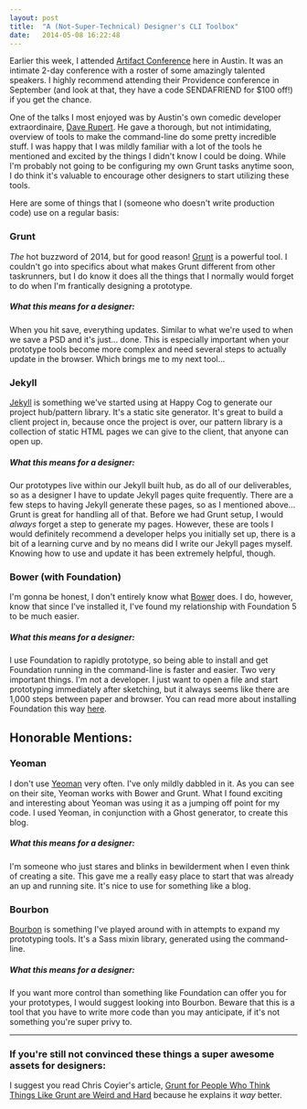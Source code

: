 ```yaml
---
layout: post
title:  "A (Not-Super-Technical) Designer's CLI Toolbox"
date:   2014-05-08 16:22:48
---
```


Earlier this week, I attended <a href="http://artifactconf.com">Artifact Conference</a> here in Austin. It was an intimate 2-day conference with a roster of some amazingly talented speakers. I highly recommend attending their Providence conference in September (and look at that, they have a code SENDAFRIEND for $100 off!) if you get the chance.

<p>One of the talks I most enjoyed was by Austin's own comedic developer extraordinaire, <a href="http://daverupert.com/">Dave Rupert</a>. He gave a thorough, but not intimidating, overview of tools to make the command-line do some pretty incredible stuff. I was happy that I was mildly familiar with a lot of the tools he mentioned and excited by the things I didn't know I could be doing. While I'm probably not going to be configuring my own Grunt tasks anytime soon, I do think it's valuable to encourage other designers to start utilizing these tools.</p>

<p>Here are some of things that I (someone who doesn't write production code) use on a regular basis:</p>

<h3 id="grunt">Grunt</h3>

<p><em>The</em> hot buzzword of 2014, but for good reason! <a href="http://gruntjs.com/">Grunt</a> is a powerful tool. I couldn't go into specifics about what makes Grunt different from other taskrunners, but I do know it does all the things that I normally would forget to do when I'm frantically designing a prototype.</p>

<h5 id="whatthismeansforadesigner">What this means for a designer:</h5>

<p>When you hit save, everything updates. Similar to what we're used to when we save a PSD and it's just... done. This is especially important when your prototype tools become more complex and need several steps to actually update in the browser. Which brings me to my next tool...</p>

<h3 id="jekyll">Jekyll</h3>

<p><a href="http://jekyllrb.com/">Jekyll</a> is something we've started using at Happy Cog to generate our project hub/pattern library. It's a static site generator. It's great to build a client project in, because once the project is over, our pattern library is a collection of static HTML pages we can give to the client, that anyone can open up. </p>

<h5 id="whatthismeansforadesigner">What this means for a designer:</h5>

<p>Our prototypes live within our Jekyll built hub, as do all of our deliverables, so as a designer I have to update Jekyll pages quite frequently. There are a few steps to having Jekyll generate these pages, so as I mentioned above... Grunt is great for handling all of that. Before we had Grunt setup, I would <em>always</em> forget a step to generate my pages. However, these are tools I would definitely recommend a developer helps you initially set up, there is a bit of a learning curve and by no means did I write our Jekyll pages myself. Knowing how to use and update it has been extremely helpful, though.</p>

<h3 id="bowerwithfoundation">Bower (with Foundation)</h3>

<p>I'm gonna be honest, I don't entirely know what <a href="http://bower.io/">Bower</a> does. I do, however, know that since I've installed it, I've found my relationship with Foundation 5 to be much easier.</p>

<h5 id="whatthismeansforadesigner">What this means for a designer:</h5>

<p>I use Foundation to rapidly prototype, so being able to install and get Foundation running in the command-line is faster and easier. Two very important things. I'm not a developer. I just want to open a file and start prototyping immediately after sketching, but it always seems like there are 1,000 steps between paper and browser. You can read more about installing Foundation this way <a href="http://foundation.zurb.com/docs/sass.html">here</a>.</p>

<h2 id="honorablementions">Honorable Mentions:</h2>

<h3 id="yeoman">Yeoman</h3>

<p>I don't use <a href="http://yeoman.io/">Yeoman</a> very often. I've only mildly dabbled in it. As you can see on their site, Yeoman works with Bower and Grunt. What I found exciting and interesting about Yeoman was using it as a jumping off point for my code. I used Yeoman, in conjunction with a Ghost generator, to create this blog.</p>

<h5 id="whatthismeansforadesigner">What this means for a designer:</h5>

<p>I'm someone who just stares and blinks in bewilderment when I even think of creating a site. This gave me a really easy place to start that was already an up and running site. It's nice to use for something like a blog.</p>

<h3 id="bourbon">Bourbon</h3>

<p><a href="http://bourbon.io/">Bourbon</a> is something I've played around with in attempts to expand my prototyping tools. It's a Sass mixin library, generated using the command-line.</p>

<h5 id="whatthismeansforadesigner">What this means for a designer:</h5>

<p>If you want more control than something like Foundation can offer you for your prototypes, I would suggest looking into Bourbon. Beware that this is a tool that you have to write more code than you may anticipate, if it's not something you're super privy to.</p>

<hr>

<h3 id="ifyourestillnotconvincedthesethingsasuperawesomeassetsfordesigners">If you're still not convinced these things a super awesome assets for designers:</h3>

<p>I suggest you read Chris Coyier's article, <a href="http://24ways.org/2013/grunt-is-not-weird-and-hard/">Grunt for People Who Think Things Like Grunt are Weird and Hard</a> because he explains it <em>way</em> better.</p>